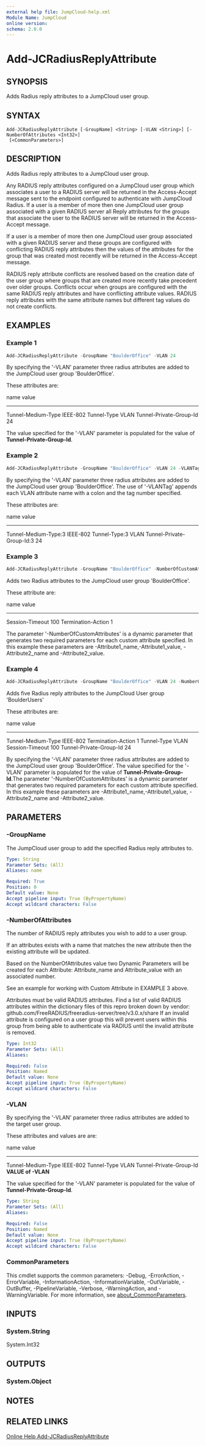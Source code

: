 ```yaml
---
external help file: JumpCloud-help.xml
Module Name: JumpCloud
online version:
schema: 2.0.0
---
```


# Add-JCRadiusReplyAttribute

## SYNOPSIS

Adds Radius reply attributes to a JumpCloud user group.

## SYNTAX

```
Add-JCRadiusReplyAttribute [-GroupName] <String> [-VLAN <String>] [-NumberOfAttributes <Int32>]
 [<CommonParameters>]
```

## DESCRIPTION

Adds Radius reply attributes to a JumpCloud user group.

Any RADIUS reply attributes configured on a JumpCloud user group which associates a user to a RADIUS server will be returned in the Access-Accept message sent to the endpoint configured to authenticate with JumpCloud Radius. If a user is a member of more then one JumpCloud user group associated with a given RADIUS server all Reply attributes for the groups that associate the user to the RADIUS server will be returned in the Access-Accept message.

If a user is a member of more then one JumpCloud user group associated with a given RADIUS server and these groups are configured with conflicting RADIUS reply attributes then the values of the attributes for the group that was created most recently will be returned in the Access-Accept message.

RADIUS reply attribute conflicts are resolved based on the creation date of the user group where groups that are created more recently take precedent over older groups. Conflicts occur when groups are configured with the same RADIUS reply attributes and have conflicting attribute values. RADIUS reply attributes with the same attribute names but different tag values do not create conflicts.

## EXAMPLES

### Example 1
```powershell
Add-JCRadiusReplyAttribute -GroupName "BoulderOffice" -VLAN 24
```

By specifying the '-VLAN' parameter three radius attributes are added to the JumpCloud user group 'BoulderOffice'.

These attributes are:

name                    value
----                    -----
Tunnel-Medium-Type      IEEE-802
Tunnel-Type             VLAN
Tunnel-Private-Group-Id 24

The value specified for the '-VLAN' parameter is populated for the value of **Tunnel-Private-Group-Id**.

### Example 2

```powershell
Add-JCRadiusReplyAttribute -GroupName "BoulderOffice" -VLAN 24 -VLANTag 3
```

By specifying the '-VLAN' parameter three radius attributes are added to the JumpCloud user group 'BoulderOffice'. The use of '-VLANTag' appends each VLAN attribute name with a colon and the tag number specified.

These attributes are:

name                    value
----                    -----
Tunnel-Medium-Type:3      IEEE-802
Tunnel-Type:3             VLAN
Tunnel-Private-Group-Id:3 24

### Example 3
```powershell
Add-JCRadiusReplyAttribute -GroupName "BoulderOffice" -NumberOfCustomAttributes 2 -Attribute1_name "Session-Timeout" -Attribute1_value 100 -Attribute2_name "Termination-Action" -Attribute2_value 1
```

Adds two Radius attributes to the JumpCloud user group 'BoulderOffice'.

These attribute are:

name               value
----               -----
Session-Timeout    100
Termination-Action 1

The parameter '-NumberOfCustomAttributes' is a dynamic parameter that generates two required parameters for each custom attribute specified. In this example these parameters are -Attribute1_name,-Attribute1_value, -Attribute2_name and -Attribute2_value.

### Example 4
```powershell
Add-JCRadiusReplyAttribute -GroupName "BoulderOffice" -VLAN 24 -NumberOfCustomAttributes 2 -Attribute1_name "Session-Timeout" -Attribute1_value 100 -Attribute2_name "Termination-Action" -Attribute2_value 1
```

Adds five Radius reply attributes to the JumpCloud User group 'BoulderUsers'

These attributes are:

name                    value
----                    -----
Tunnel-Medium-Type      IEEE-802
Termination-Action      1
Tunnel-Type             VLAN
Session-Timeout         100
Tunnel-Private-Group-Id 24

By specifying the '-VLAN' parameter three radius attributes are added to the JumpCloud user group 'BoulderOffice'. The value specified for the '-VLAN' parameter is populated for the value of **Tunnel-Private-Group-Id**.The parameter '-NumberOfCustomAttributes' is a dynamic parameter that generates two required parameters for each custom attribute specified. In this example these parameters are -Attribute1_name,-Attribute1_value, -Attribute2_name and -Attribute2_value.

## PARAMETERS

### -GroupName

The JumpCloud user group to add the specified Radius reply attributes to.

```yaml
Type: String
Parameter Sets: (All)
Aliases: name

Required: True
Position: 0
Default value: None
Accept pipeline input: True (ByPropertyName)
Accept wildcard characters: False
```

### -NumberOfAttributes

The number of RADIUS reply attributes you wish to add to a user group.

If an attributes exists with a name that matches the new attribute then the existing attribute will be updated.

Based on the NumberOfAttributes value two Dynamic Parameters will be created for each Attribute: Attribute_name and Attribute_value with an associated number.

See an example for working with Custom Attribute in EXAMPLE 3 above.

Attributes must be valid RADIUS attributes. Find a list of valid RADIUS attributes within the dictionary files of this repro broken down by vendor: github.com/FreeRADIUS/freeradius-server/tree/v3.0.x/share
If an invalid attribute is configured on a user group this will prevent users within this group from being able to authenticate via RADIUS until the invalid attribute is removed.

```yaml
Type: Int32
Parameter Sets: (All)
Aliases:

Required: False
Position: Named
Default value: None
Accept pipeline input: True (ByPropertyName)
Accept wildcard characters: False
```

### -VLAN

By specifying the '-VLAN' parameter three radius attributes are added to the target user group.

These attributes and values are are:

name                    value
----                    -----
Tunnel-Medium-Type      IEEE-802
Tunnel-Type             VLAN
Tunnel-Private-Group-Id **VALUE of -VLAN**

The value specified for the '-VLAN' parameter is populated for the value of **Tunnel-Private-Group-Id**.


```yaml
Type: String
Parameter Sets: (All)
Aliases:

Required: False
Position: Named
Default value: None
Accept pipeline input: True (ByPropertyName)
Accept wildcard characters: False
```

### CommonParameters
This cmdlet supports the common parameters: -Debug, -ErrorAction, -ErrorVariable, -InformationAction, -InformationVariable, -OutVariable, -OutBuffer, -PipelineVariable, -Verbose, -WarningAction, and -WarningVariable. For more information, see [about_CommonParameters](http://go.microsoft.com/fwlink/?LinkID=113216).

## INPUTS

### System.String
System.Int32

## OUTPUTS

### System.Object
## NOTES

## RELATED LINKS

[Online Help Add-JCRadiusReplyAttribute](https://github.com/TheJumpCloud/support/wiki/Add-JCRadiusReplyAttribute)